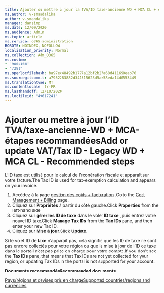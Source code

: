 ```yaml
---
title: Ajouter ou mettre à jour la TVA/ID taxe-ancienne WD + MCA CL + étapes recommandées
ms.author: v-smandalika
author: v-smandalika
manager: dansimp
ms.date: 12/09/2020
ms.audience: Admin
ms.topic: article
ms.service: o365-administration
ROBOTS: NOINDEX, NOFOLLOW
localization_priority: Normal
ms.collection: Adm_O365
ms.custom:
- "9004166"
- "7291"
ms.openlocfilehash: ba97ec48492b1777a12bf2b27a68d411690eab76
ms.sourcegitcommit: a7952283882d341515623d5ae58eda14d0553449
ms.translationtype: MT
ms.contentlocale: fr-FR
ms.lasthandoff: 12/10/2020
ms.locfileid: "49617241"
---
```

# <a name="add-or-update-vattax-id---legacy-wd--mca-cl---recommended-steps"></a><span data-ttu-id="bab64-102">Ajouter ou mettre à jour l’ID TVA/taxe-ancienne-WD + MCA-étapes recommandées</span><span class="sxs-lookup"><span data-stu-id="bab64-102">Add or update VAT/Tax ID - Legacy WD + MCA CL - Recommended steps</span></span>

<span data-ttu-id="bab64-103">L’ID taxe est utilisé pour le calcul de l’exonération fiscale et apparaît sur votre facture.</span><span class="sxs-lookup"><span data-stu-id="bab64-103">The Tax ID is used for tax-exemption calculation and appears on your invoice.</span></span>

1. <span data-ttu-id="bab64-104">Accédez à la page [gestion des coûts + facturation](https://ms.portal.azure.com/#blade/Microsoft_Azure_GTM/ModernBillingMenuBlade/Overview) .</span><span class="sxs-lookup"><span data-stu-id="bab64-104">Go to the [Cost Management + Billing](https://ms.portal.azure.com/#blade/Microsoft_Azure_GTM/ModernBillingMenuBlade/Overview) page.</span></span> 
2. <span data-ttu-id="bab64-105">Cliquez sur **Propriétés** à partir du côté gauche.</span><span class="sxs-lookup"><span data-stu-id="bab64-105">Click **Properties** from the left-hand side.</span></span> 
3. <span data-ttu-id="bab64-106">Cliquez sur **gérer les ID de taxe** dans le volet **ID taxe** , puis entrez votre nouvel ID taxe.</span><span class="sxs-lookup"><span data-stu-id="bab64-106">Click **Manage Tax IDs** from the **Tax IDs** pane, and then enter your new Tax ID.</span></span>
4. <span data-ttu-id="bab64-107">Cliquez sur **Mise à jour**.</span><span class="sxs-lookup"><span data-stu-id="bab64-107">Click **Update**.</span></span> 

<span data-ttu-id="bab64-108">Si le volet ID de **taxe** n’apparaît pas, cela signifie que les ID de taxe ne sont pas encore collectés pour votre région ou que la mise à jour de l’ID de taxe dans le portail n’est pas prise en charge pour votre compte.</span><span class="sxs-lookup"><span data-stu-id="bab64-108">If you don't see the **Tax IDs** pane, that means that Tax IDs are not yet collected for your region, or updating Tax IDs in the portal is not supported for your account.</span></span>

<span data-ttu-id="bab64-109">**Documents recommandés**</span><span class="sxs-lookup"><span data-stu-id="bab64-109">**Recommended documents**</span></span>

[<span data-ttu-id="bab64-110">Pays/régions et devises pris en charge</span><span class="sxs-lookup"><span data-stu-id="bab64-110">Supported countries/regions and currencies</span></span>](https://azure.microsoft.com/pricing/faq/)

